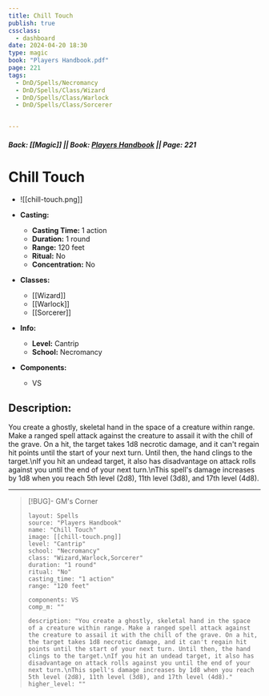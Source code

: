```yaml
---
title: Chill Touch
publish: true
cssclass:
  - dashboard
date: 2024-04-20 18:30
type: magic
book: "Players Handbook.pdf"
page: 221
tags:
  - DnD/Spells/Necromancy
  - DnD/Spells/Class/Wizard
  - DnD/Spells/Class/Warlock
  - DnD/Spells/Class/Sorcerer


---
```


##### Back: [[Magic]] || Book: [Players Handbook](https://drive.google.com/drive/folders/1O5bhpYizcIT5xxAoLOuzCRht_PVS7VSG?usp=sharing) || Page: 221

# Chill Touch
- ![[chill-touch.png]]
- **Casting:**
    - **Casting Time:** 1 action
    - **Duration:** 1 round
    - **Range:** 120 feet
    - **Ritual:** No
    - **Concentration:** No
- **Classes:**
    - [[Wizard]]
    - [[Warlock]]
    - [[Sorcerer]]

- **Info:**
    - **Level:** Cantrip
    - **School:** Necromancy
- **Components:**
    - VS


## Description:
You create a ghostly, skeletal hand in the space of a creature within range. Make a ranged spell attack against the creature to assail it with the chill of the grave. On a hit, the target takes 1d8 necrotic damage, and it can't regain hit points until the start of your next turn. Until then, the hand clings to the target.\nIf you hit an undead target, it also has disadvantage on attack rolls against you until the end of your next turn.\nThis spell's damage increases by 1d8 when you reach 5th level (2d8), 11th level (3d8), and 17th level (4d8).



---

> [!BUG]- GM's Corner
>
> ```statblock
> layout: Spells
> source: "Players Handbook"
> name: "Chill Touch"
> image: [[chill-touch.png]]
> level: "Cantrip"
> school: "Necromancy"
> class: "Wizard,Warlock,Sorcerer"
> duration: "1 round"
> ritual: "No"
> casting_time: "1 action"
> range: "120 feet"
>
> components: VS
> comp_m: ""
>
> description: "You create a ghostly, skeletal hand in the space of a creature within range. Make a ranged spell attack against the creature to assail it with the chill of the grave. On a hit, the target takes 1d8 necrotic damage, and it can't regain hit points until the start of your next turn. Until then, the hand clings to the target.\nIf you hit an undead target, it also has disadvantage on attack rolls against you until the end of your next turn.\nThis spell's damage increases by 1d8 when you reach 5th level (2d8), 11th level (3d8), and 17th level (4d8)."
> higher_level: ""
> ```
